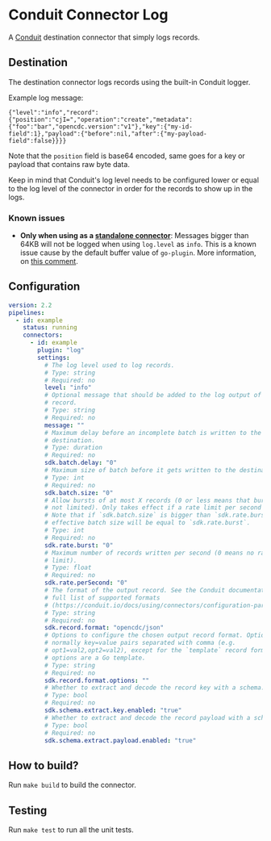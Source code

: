 # Conduit Connector Log

A [Conduit](https://conduit.io) destination connector that simply logs records.

<!-- readmegen:description -->
## Destination

The destination connector logs records using the built-in Conduit logger.

Example log message:

```
{"level":"info","record":{"position":"cjI=","operation":"create","metadata":{"foo":"bar","opencdc.version":"v1"},"key":{"my-id-field":1},"payload":{"before":nil,"after":{"my-payload-field":false}}}}
```

Note that the `position` field is base64 encoded, same goes for a key or payload
that contains raw byte data.

Keep in mind that Conduit's log level needs to be configured lower or equal to
the log level of the connector in order for the records to show up in the logs.

### Known issues

- **Only when using as a [standalone connector](https://conduit.io/docs/core-concepts#standalone-connector)**: Messages bigger than 64KB will not be logged when using `log.level` as `info`.
  This is a known issue cause by the default buffer value of `go-plugin`. More information, on [this comment](https://github.com/ConduitIO/conduit-connector-log/issues/81#issuecomment-2904224580).
<!-- /readmegen:description -->

## Configuration

<!-- readmegen:destination.parameters.yaml -->
```yaml
version: 2.2
pipelines:
  - id: example
    status: running
    connectors:
      - id: example
        plugin: "log"
        settings:
          # The log level used to log records.
          # Type: string
          # Required: no
          level: "info"
          # Optional message that should be added to the log output of every
          # record.
          # Type: string
          # Required: no
          message: ""
          # Maximum delay before an incomplete batch is written to the
          # destination.
          # Type: duration
          # Required: no
          sdk.batch.delay: "0"
          # Maximum size of batch before it gets written to the destination.
          # Type: int
          # Required: no
          sdk.batch.size: "0"
          # Allow bursts of at most X records (0 or less means that bursts are
          # not limited). Only takes effect if a rate limit per second is set.
          # Note that if `sdk.batch.size` is bigger than `sdk.rate.burst`, the
          # effective batch size will be equal to `sdk.rate.burst`.
          # Type: int
          # Required: no
          sdk.rate.burst: "0"
          # Maximum number of records written per second (0 means no rate
          # limit).
          # Type: float
          # Required: no
          sdk.rate.perSecond: "0"
          # The format of the output record. See the Conduit documentation for a
          # full list of supported formats
          # (https://conduit.io/docs/using/connectors/configuration-parameters/output-format).
          # Type: string
          # Required: no
          sdk.record.format: "opencdc/json"
          # Options to configure the chosen output record format. Options are
          # normally key=value pairs separated with comma (e.g.
          # opt1=val2,opt2=val2), except for the `template` record format, where
          # options are a Go template.
          # Type: string
          # Required: no
          sdk.record.format.options: ""
          # Whether to extract and decode the record key with a schema.
          # Type: bool
          # Required: no
          sdk.schema.extract.key.enabled: "true"
          # Whether to extract and decode the record payload with a schema.
          # Type: bool
          # Required: no
          sdk.schema.extract.payload.enabled: "true"
```
<!-- /readmegen:destination.parameters.yaml -->

## How to build?

Run `make build` to build the connector.

## Testing

Run `make test` to run all the unit tests.
